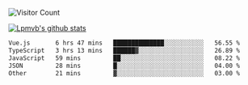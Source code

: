 ![Visitor Count](https://profile-counter.glitch.me/Lpmvb/count.svg)

[![Lpmvb's github stats](https://github-readme-stats.vercel.app/api?username=lpmvb&show_icons=true&title_color=fff&icon_color=79ff97&text_color=9f9f9f&bg_color=151515)](https://github.com/anuraghazra/github-readme-stats)

<!--
Here are some ideas to get you started:

- 🔭 I’m currently working on ...
- 🌱 I’m currently learning ...
- 👯 I’m looking to collaborate on ...
- 🤔 I’m looking for help with ...
- 💬 Ask me about ...
- 📫 How to reach me: ...
- 😄 Pronouns: ...
- ⚡ Fun fact: ...
-->

<!--START_SECTION:waka-->

```txt
Vue.js       6 hrs 47 mins   ██████████████░░░░░░░░░░░   56.55 %
TypeScript   3 hrs 13 mins   ██████▓░░░░░░░░░░░░░░░░░░   26.89 %
JavaScript   59 mins         ██░░░░░░░░░░░░░░░░░░░░░░░   08.22 %
JSON         28 mins         █░░░░░░░░░░░░░░░░░░░░░░░░   04.00 %
Other        21 mins         ▓░░░░░░░░░░░░░░░░░░░░░░░░   03.00 %
```

<!--END_SECTION:waka-->
